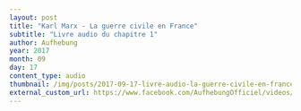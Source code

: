 ```yaml
---
layout: post
title: "Karl Marx - La guerre civile en France"
subtitle: "Livre audio du chapitre 1"
author: Aufhebung
year: 2017
month: 09
day: 17
content_type: audio
thumbnail: /img/posts/2017-09-17-livre-audio-la-guerre-civile-en-france-chapitre-1/thumbnail.jpg
external_custom_url: https://www.facebook.com/AufhebungOfficiel/videos/2096953090330300/
---
```

